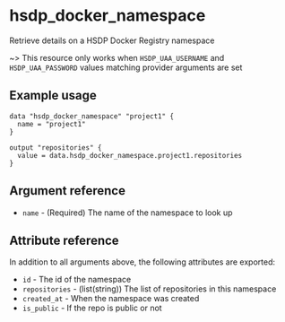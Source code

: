 # hsdp_docker_namespace

Retrieve details on a HSDP Docker Registry namespace

~> This resource only works when `HSDP_UAA_USERNAME` and `HSDP_UAA_PASSWORD` values matching provider arguments are set

## Example usage

```hcl
data "hsdp_docker_namespace" "project1" {
  name = "project1"
}

output "repositories" {
  value = data.hsdp_docker_namespace.project1.repositories
}

```

## Argument reference

* `name` - (Required) The name of the namespace to look up

## Attribute reference

In addition to all arguments above, the following attributes are exported:

* `id` - The id of the namespace
* `repositories` - (list(string)) The list of repositories in this namespace
* `created_at` - When the namespace was created
* `is_public` - If the repo is public or not
